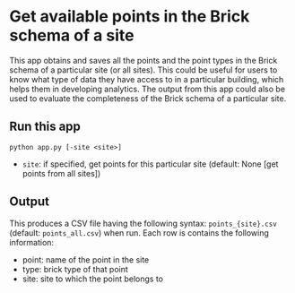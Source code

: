 # Get available points in the Brick schema of a site

This app obtains and saves all the points and the point types in the Brick schema of a particular site (or all sites).
This could be useful for users to know what type of data they have access to in a particular building, which helps them in developing analytics. 
The output from this app could also be used to evaluate the completeness of the Brick schema of a particular site. 

## Run this app
`python app.py [-site <site>]`

* `site`: if specified, get points for this particular site (default: None [get points from all sites])

## Output

This produces a CSV file having the following syntax: `points_{site}.csv` (default: `points_all.csv`) when run. Each row is contains the following information:
* point: name of the point in the site
* type: brick type of that point
* site: site to which the point belongs to